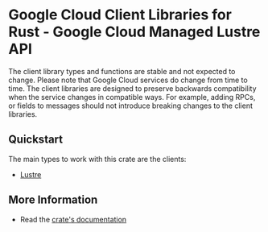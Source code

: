 # Google Cloud Client Libraries for Rust - Google Cloud Managed Lustre API

<!-- Code generated by sidekick. DO NOT EDIT. -->


The client library types and functions are stable and not expected to change.
Please note that Google Cloud services do change from time to time. The client
libraries are designed to preserve backwards compatibility when the service
changes in compatible ways. For example, adding RPCs, or fields to messages
should not introduce breaking changes to the client libraries.

## Quickstart

The main types to work with this crate are the clients:

- [Lustre]

## More Information

- Read the [crate's documentation](https://docs.rs/google-cloud-lustre-v1/latest/google-cloud-lustre-v1)

[Lustre]: https://docs.rs/google-cloud-lustre-v1/latest/google_cloud_lustre_v1/client/struct.Lustre.html
